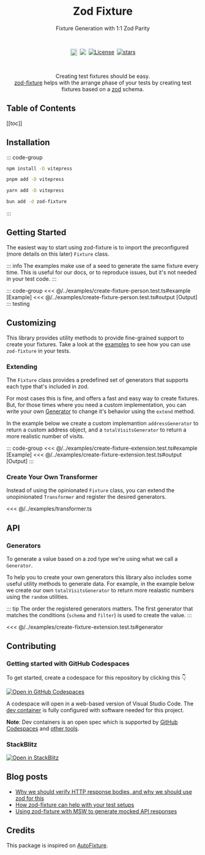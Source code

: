 <h1 align="center">Zod Fixture</h1>
<p align="center">Fixture Generation with 1:1 Zod Parity</p>
<br>
<p align="center" style="display: flex; gap: .5em; justify-content:center">
	<a href="https://badge.fury.io/js/zod-fixture"><img src="https://badge.fury.io/js/zod-fixture.svg" alt="npm version" height="18"></a>
	<a href="https://github.com/timdeschryver/zod-fixture/actions/workflows/ci.yaml"><img src="https://github.com/timdeschryver/zod-fixture/actions/workflows/ci.yaml/badge.svg?branch=beta"></a>
	<a href="https://opensource.org/licenses/MIT" rel="nofollow"><img src="https://img.shields.io/github/license/timdeschryver/zod-fixture" alt="License"></a>
	<a href="https://www.npmjs.com/package/zod-fixture" rel="nofollow"><img src="https://img.shields.io/github/stars/timdeschryver/zod-fixture" alt="stars"></a>
</p>
<br>
<p align="center">
Creating test fixtures should be easy.<br>
<a href="https://github.com/timdeschryver/zod-fixture">zod-fixture</a> helps with the arrange phase of your tests by creating test fixtures based on a <a href="https://github.com/colinhacks/zod">zod</a> schema.
</p>

## Table of Contents

[[toc]]

## Installation

::: code-group

```sh [npm]
npm install -D vitepress
```

```sh [pnpm]
pnpm add -D vitepress
```

```sh [yarn]
yarn add -D vitepress
```

```sh [bun]
bun add -d zod-fixture
```

:::

## Getting Started

The easiest way to start using zod-fixture is to import the preconfigured (more details on this later) `Fixture` class.

::: info
The examples make use of a seed to generate the same fixture every time. This is useful for our docs, or to reproduce issues, but it's not needed in your test code.
:::

::: code-group
<<< @/../examples/create-fixture-person.test.ts#example [Example]
<<< @/../examples/create-fixture-person.test.ts#output [Output]
:::
testing

## Customizing

This library provides utility methods to provide fine-grained support to create your fixtures.
Take a look at the [examples](https://github.com/timdeschryver/zod-fixture/tree/beta/examples) to see how you can use `zod-fixture` in your tests.

### Extending

The `Fixture` class provides a predefined set of generators that supports each type that's included in zod.

For most cases this is fine, and offers a fast and easy way to create fixtures.
But, for those times where you need a custom implementation, you can write your own [Generator](#generators) to change it's behavior using the `extend` method.

In the example below we create a custom implemantion `addressGenerator` to return a custom address object, and a `totalVisitsGenerator` to return a more realistic number of visits.

::: code-group
<<< @/../examples/create-fixture-extension.test.ts#example [Example]
<<< @/../examples/create-fixture-extension.test.ts#output [Output]
:::

### Create Your Own Transformer

Instead of using the opinionated `Fixture` class, you can extend the unopinionated `Transformer` and register the desired generators.

<<< @/../examples/transformer.ts

## API

### Generators

To generate a value based on a zod type we're using what we call a `Generator`.

To help you to create your own generators this library also includes some useful utility methods to generate data.
For example, in the example below we create our own `totalVisitsGenerator` to return more realastic numbers using the `random` utilities.

::: tip
The order the registered generators matters. The first generator that matches the conditions (`schema` and `filter`) is used to create the value.
:::

<<< @/../examples/create-fixture-extension.test.ts#generator

## Contributing

### Getting started with GitHub Codespaces

To get started, create a codespace for this repository by clicking this 👇

[![Open in GitHub Codespaces](https://github.com/codespaces/badge.svg)](https://github.com/codespaces/new?hide_repo_select=true&ref=main&repo=515959275)

A codespace will open in a web-based version of Visual Studio Code. The [dev container](.devcontainer/devcontainer.json) is fully configured with software needed for this project.

**Note**: Dev containers is an open spec which is supported by [GitHub Codespaces](https://github.com/codespaces) and [other tools](https://containers.dev/supporting).

### StackBlitz

[![Open in StackBlitz](https://developer.stackblitz.com/img/open_in_stackblitz.svg)](https://stackblitz.com/edit/vitejs-vite-4nsv9h?file=src/preview.ts)

## Blog posts

- [Why we should verify HTTP response bodies, and why we should use zod for this](https://timdeschryver.dev/blog/why-we-should-verify-http-response-bodies-and-why-we-should-use-zod-for-this)
- [How zod-fixture can help with your test setups](https://timdeschryver.dev/blog/how-zod-fixture-can-help-with-your-test-setups)
- [Using zod-fixture with MSW to generate mocked API responses](https://timdeschryver.dev/blog/using-zod-fixture-with-msw-to-generate-mocked-api-responses)

## Credits

This package is inspired on [AutoFixture](https://github.com/AutoFixture/AutoFixture).

